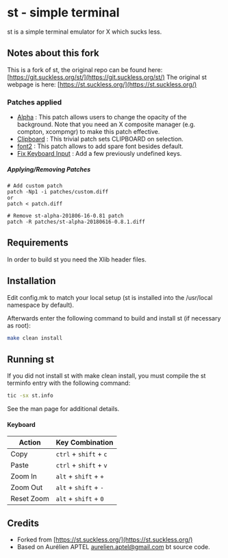 # st - simple terminal

st is a simple terminal emulator for X which sucks less.

## Notes about this fork

This is a fork of st, the original repo can be found here: [https://git.suckless.org/st/](https://git.suckless.org/st/)
The original st webpage is here: [https://st.suckless.org/](https://st.suckless.org/)

### Patches applied

* [Alpha](https://st.suckless.org/patches/alpha/) : This patch allows users to change the opacity of the background. Note that you need an X composite manager (e.g. compton, xcompmgr) to make this patch effective.
* [Clipboard](https://st.suckless.org/patches/clipboard/) : This trivial patch sets CLIPBOARD on selection.
* [font2](https://st.suckless.org/patches/font2/) : This patch allows to add spare font besides default.
* [Fix Keyboard Input](https://st.suckless.org/patches/fix_keyboard_input/) : Add a few previously undefined keys.

##### Applying/Removing Patches
```
# Add custom patch
patch -Np1 -i patches/custom.diff
or
patch < patch.diff

# Remove st-alpha-201806-16-0.81 patch
patch -R patches/st-alpha-20180616-0.8.1.diff
```

## Requirements

In order to build st you need the Xlib header files.

## Installation

Edit config.mk to match your local setup (st is installed into
the /usr/local namespace by default).

Afterwards enter the following command to build and install st (if
necessary as root):

```bash
make clean install
```

## Running st

If you did not install st with make clean install, you must compile
the st terminfo entry with the following command:

```bash
tic -sx st.info
```

See the man page for additional details.

#### Keyboard
Action      | Key Combination
---         | ---
Copy        | `ctrl` + `shift` + `c`
Paste       | `ctrl` + `shift` + `v`
Zoom In     | `alt` + `shift` + `+`
Zoom Out    | `alt` + `shift` + `-`
Reset Zoom  | `alt` + `shift` + `0`

## Credits

* Forked from [https://st.suckless.org/](https://st.suckless.org/)
* Based on Aurélien APTEL aurelien.aptel@gmail.com bt source code.
